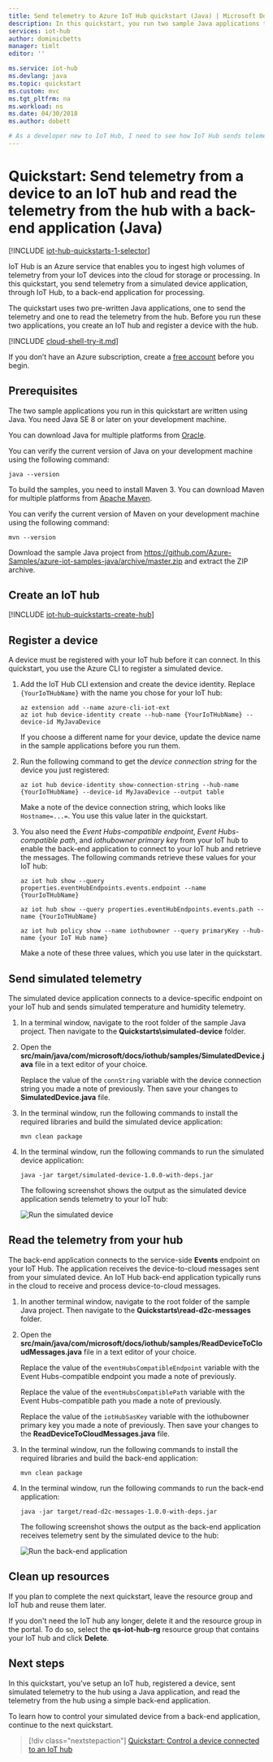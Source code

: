 ```yaml
---
title: Send telemetry to Azure IoT Hub quickstart (Java) | Microsoft Docs
description: In this quickstart, you run two sample Java applications to send simulated telemetry to an IoT hub and to read telemetry from from the IoT hub for processing in the cloud.
services: iot-hub
author: dominicbetts
manager: timlt
editor: ''

ms.service: iot-hub
ms.devlang: java
ms.topic: quickstart
ms.custom: mvc
ms.tgt_pltfrm: na
ms.workload: ns
ms.date: 04/30/2018
ms.author: dobett

# As a developer new to IoT Hub, I need to see how IoT Hub sends telemetry from a device to an IoT hub and how to read that telemetry data from the hub using a back-end application. 
---
```


# Quickstart: Send telemetry from a device to an IoT hub and read the telemetry from the hub with a back-end application (Java)

[!INCLUDE [iot-hub-quickstarts-1-selector](../../includes/iot-hub-quickstarts-1-selector.md)]

IoT Hub is an Azure service that enables you to ingest high volumes of telemetry from your IoT devices into the cloud for storage or processing. In this quickstart, you send telemetry from a simulated device application, through IoT Hub, to a back-end application for processing.

The quickstart uses two pre-written Java applications, one to send the telemetry and one to read the telemetry from the hub. Before you run these two applications, you create an IoT hub and register a device with the hub.

[!INCLUDE [cloud-shell-try-it.md](../../includes/cloud-shell-try-it.md)]

If you don’t have an Azure subscription, create a [free account](https://azure.microsoft.com/free/?WT.mc_id=A261C142F) before you begin.

## Prerequisites

The two sample applications you run in this quickstart are written using Java. You need Java SE 8 or later on your development machine.

You can download Java for multiple platforms from [Oracle](http://www.oracle.com/technetwork/java/javase/downloads/index.html).

You can verify the current version of Java on your development machine using the following command:

```cmd/sh
java --version
```

To build the samples, you need to install Maven 3. You can download Maven for multiple platforms from [Apache Maven](https://maven.apache.org/download.cgi).

You can verify the current version of Maven on your development machine using the following command:

```cmd/sh
mvn --version
```

Download the sample Java project from https://github.com/Azure-Samples/azure-iot-samples-java/archive/master.zip and extract the ZIP archive.

## Create an IoT hub

[!INCLUDE [iot-hub-quickstarts-create-hub](../../includes/iot-hub-quickstarts-create-hub.md)]

## Register a device

A device must be registered with your IoT hub before it can connect. In this quickstart, you use the Azure CLI to register a simulated device.

1. Add the IoT Hub CLI extension and create the device identity. Replace `{YourIoTHubName}` with the name you chose for your IoT hub:

    ```azurecli-interactive
    az extension add --name azure-cli-iot-ext
    az iot hub device-identity create --hub-name {YourIoTHubName} --device-id MyJavaDevice
    ```

    If you choose a different name for your device, update the device name in the sample applications before you run them.

1. Run the following command to get the _device connection string_ for the device you just registered:

    ```azurecli-interactive
    az iot hub device-identity show-connection-string --hub-name {YourIoTHubName} --device-id MyJavaDevice --output table
    ```

    Make a note of the device connection string, which looks like `Hostname=...=`. You use this value later in the quickstart.

1. You also need the _Event Hubs-compatible endpoint_, _Event Hubs-compatible path_, and _iothubowner primary key_ from your IoT hub to enable the back-end application to connect to your IoT hub and retrieve the messages. The following commands retrieve these values for your IoT hub:

    ```azurecli-interactive
    az iot hub show --query properties.eventHubEndpoints.events.endpoint --name {YourIoTHubName}

    az iot hub show --query properties.eventHubEndpoints.events.path --name {YourIoTHubName}

    az iot hub policy show --name iothubowner --query primaryKey --hub-name {your IoT Hub name}
    ```

    Make a note of these three values, which you use later in the quickstart.

## Send simulated telemetry

The simulated device application connects to a device-specific endpoint on your IoT hub and sends simulated temperature and humidity telemetry.

1. In a terminal window, navigate to the root folder of the sample Java project. Then navigate to the **Quickstarts\simulated-device** folder.

1. Open the **src/main/java/com/microsoft/docs/iothub/samples/SimulatedDevice.java** file in a text editor of your choice.

    Replace the value of the `connString` variable with the device connection string you made a note of previously. Then save your changes to **SimulatedDevice.java** file.

1. In the terminal window, run the following commands to install the required libraries and build the simulated device application:

    ```cmd/sh
    mvn clean package
    ```

1. In the terminal window, run the following commands to run the simulated device application:

    ```cmd/sh
    java -jar target/simulated-device-1.0.0-with-deps.jar
    ```

    The following screenshot shows the output as the simulated device application sends telemetry to your IoT hub:

    ![Run the simulated device](media/quickstart-send-telemetry-java/SimulatedDevice.png)

## Read the telemetry from your hub

The back-end application connects to the service-side **Events** endpoint on your IoT Hub. The application receives the device-to-cloud messages sent from your simulated device. An IoT Hub back-end application typically runs in the cloud to receive and process device-to-cloud messages.

1. In another terminal window, navigate to the root folder of the sample Java project. Then navigate to the **Quickstarts\read-d2c-messages** folder.

1. Open the **src/main/java/com/microsoft/docs/iothub/samples/ReadDeviceToCloudMessages.java** file in a text editor of your choice.

    Replace the value of the `eventHubsCompatibleEndpoint` variable with the Event Hubs-compatible endpoint you made a note of previously.

    Replace the value of the `eventHubsCompatiblePath` variable with the Event Hubs-compatible path you made a note of previously.

    Replace the value of the `iotHubSasKey` variable with the iothubowner primary key you made a note of previously. Then save your changes to the **ReadDeviceToCloudMessages.java** file.

1. In the terminal window, run the following commands to install the required libraries and build the back-end application:

    ```cmd/sh
    mvn clean package
    ```

1. In the terminal window, run the following commands to run the back-end application:

    ```cmd/sh
    java -jar target/read-d2c-messages-1.0.0-with-deps.jar
    ```

    The following screenshot shows the output as the back-end application receives telemetry sent by the simulated device to the hub:

    ![Run the back-end application](media/quickstart-send-telemetry-java/ReadDeviceToCloud.png)

## Clean up resources

If you plan to complete the next quickstart, leave the resource group and IoT hub and reuse them later.

If you don't need the IoT hub any longer, delete it and the resource group in the portal. To do so, select the **qs-iot-hub-rg** resource group that contains your IoT hub and click **Delete**.

## Next steps

In this quickstart, you've setup an IoT hub, registered a device, sent simulated telemetry to the hub using a Java application, and read the telemetry from the hub using a simple back-end application.

To learn how to control your simulated device from a back-end application, continue to the next quickstart.

> [!div class="nextstepaction"]
> [Quickstart: Control a device connected to an IoT hub](quickstart-control-device-java.md)